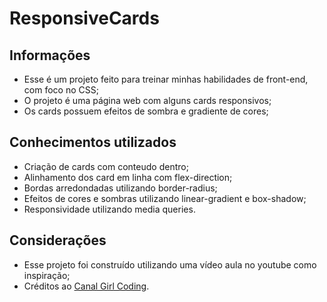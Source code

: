 # ResponsiveCards

## Informações 

* Esse é um projeto feito para treinar minhas habilidades de front-end, com foco no CSS;
* O projeto é uma página web com alguns cards responsivos;
* Os cards possuem efeitos de sombra e gradiente de cores;

## Conhecimentos utilizados 

* Criação de cards com conteudo dentro;
* Alinhamento dos card em linha com flex-direction;
* Bordas arredondadas utilizando border-radius;
* Efeitos de cores e sombras utilizando linear-gradient e box-shadow;
* Responsividade utilizando media queries.

## Considerações

* Esse projeto foi construído utilizando uma vídeo aula no youtube como inspiração;
* Créditos ao [Canal Girl Coding](https://www.youtube.com/c/GirlCoding).
